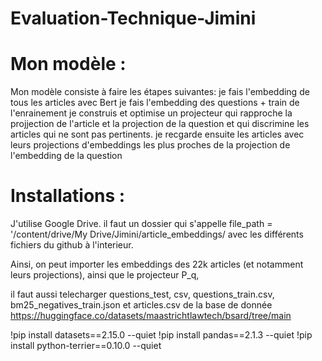 # Evaluation-Technique-Jimini


# Mon modèle :

Mon modèle consiste à faire les étapes suivantes:
je fais l'embedding de tous les articles avec Bert
je fais l'embedding des questions + train de l'enrainement
je construis et optimise un projecteur qui rapproche la projjection de l'article et la projection de la question et qui discrimine les articles qui ne sont pas pertinents.
je recgarde ensuite les articles avec leurs projections d'embeddings les plus proches de la projection de l'embedding de la question



# Installations : 

J'utilise Google Drive. 
il faut un dossier qui s'appelle file_path = '/content/drive/My Drive/Jimini/article_embeddings/ avec les différents fichiers du github à l'interieur.

Ainsi, on peut importer les embeddings des 22k articles (et notamment leurs projections), ainsi que le projecteur P_q, 

il faut aussi telecharger questions_test, csv, questions_train.csv, bm25_negatives_train.json et articles.csv de la base de donnée https://huggingface.co/datasets/maastrichtlawtech/bsard/tree/main

!pip install datasets==2.15.0 --quiet
!pip install pandas==2.1.3 --quiet
!pip install python-terrier==0.10.0 --quiet



